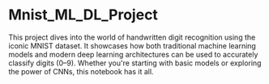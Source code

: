 # Mnist_ML_DL_Project
This project dives into the world of handwritten digit recognition using the iconic MNIST dataset. It showcases how both traditional machine learning models and modern deep learning architectures can be used to accurately classify digits (0–9). Whether you're starting with basic models or exploring the power of CNNs, this notebook has it all.
